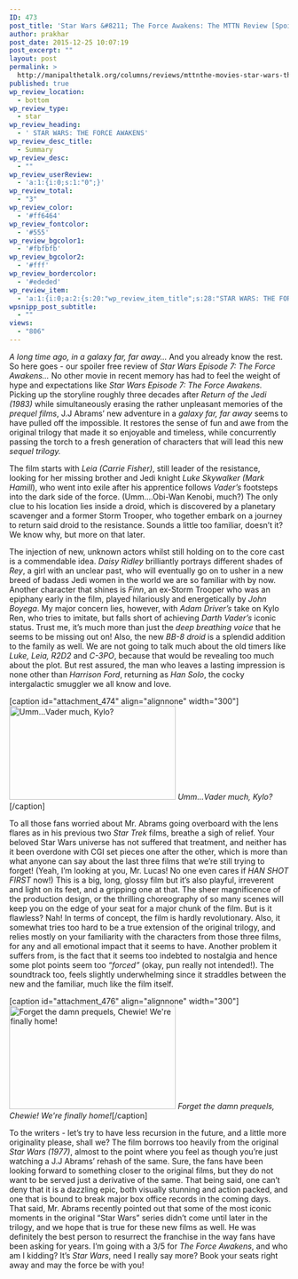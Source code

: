 ```yaml
---
ID: 473
post_title: 'Star Wars &#8211; The Force Awakens: The MTTN Review [Spoiler-free]'
author: prakhar
post_date: 2015-12-25 10:07:19
post_excerpt: ""
layout: post
permalink: >
  http://manipalthetalk.org/columns/reviews/mttnthe-movies-star-wars-the-force-awakens/
published: true
wp_review_location:
  - bottom
wp_review_type:
  - star
wp_review_heading:
  - ' STAR WARS: THE FORCE AWAKENS'
wp_review_desc_title:
  - Summary
wp_review_desc:
  - ""
wp_review_userReview:
  - 'a:1:{i:0;s:1:"0";}'
wp_review_total:
  - "3"
wp_review_color:
  - '#ff6464'
wp_review_fontcolor:
  - '#555'
wp_review_bgcolor1:
  - '#fbfbfb'
wp_review_bgcolor2:
  - '#fff'
wp_review_bordercolor:
  - '#ededed'
wp_review_item:
  - 'a:1:{i:0;a:2:{s:20:"wp_review_item_title";s:28:"STAR WARS: THE FORCE AWAKENS";s:19:"wp_review_item_star";s:1:"3";}}'
wpsnipp_post_subtitle:
  - ""
views:
  - "806"
---
```

<em>A long time ago, in a galaxy far, far away…</em>
And you already know the rest. So here goes - our spoiler free review of <em>Star Wars Episode 7: The Force Awakens…</em>
No other movie in recent memory has had to feel the weight of hype and expectations like <em>Star Wars Episode 7: The Force Awakens.</em> Picking up the storyline roughly three decades after <em>Return of the Jedi (1983)</em> while simultaneously erasing the rather unpleasant memories of the <em>prequel films</em>, J.J Abrams’ new adventure in a <em>galaxy far, far away</em> seems to have pulled off the impossible. It restores the sense of fun and awe from the original trilogy that made it so enjoyable and timeless, while concurrently passing the torch to a fresh generation of characters that will lead this new <em>sequel trilogy.</em>

The film starts with <em>Leia (Carrie Fisher)</em>, still leader of the resistance, looking for her missing brother and Jedi knight <em>Luke Skywalker (Mark Hamill</em>), who went into exile after his apprentice follows <em>Vader’s</em> footsteps into the dark side of the force. (Umm….Obi-Wan Kenobi, much?) The only clue to his location lies inside a droid, which is discovered by a planetary scavenger and a former Storm Trooper, who together embark on a journey to return said droid to the resistance. Sounds a little too familiar, doesn’t it? We know why, but more on that later.

The injection of new, unknown actors whilst still holding on to the core cast is a commendable idea. <em>Daisy Ridley</em> brilliantly portrays different shades of <em>Rey</em>, a girl with an unclear past, who will eventually go on to usher in a new breed of badass Jedi women in the world we are so familiar with by now. Another character that shines is <em>Finn</em>, an ex-Storm Trooper who was an epiphany early in the film, played hilariously and energetically by <em>John Boyega</em>. My major concern lies, however, with <em>Adam Driver’s</em> take on Kylo Ren, who tries to imitate, but falls short of achieving <em>Darth Vader’s</em> iconic status. Trust me, it’s much more than just the <em>deep breathing voice</em> that he seems to be missing out on! Also, the new <em>BB-8 droid</em> is a splendid addition to the family as well. We are not going to talk much about the old timers like <em>Luke, Leia, R2D2</em> and <em>C-3PO</em>, because that would be revealing too much about the plot. But rest assured, the man who leaves a lasting impression is none other than <em>Harrison Ford</em>, returning as <em>Han Solo</em>, the cocky intergalactic smuggler we all know and love.

[caption id="attachment_474" align="alignnone" width="300"]<a href="http://manipalthetalk.net/wp-content/uploads/2015/12/images-71.jpg" rel="attachment wp-att-474"><img class="size-medium wp-image-474" src="http://manipalthetalk.net/wp-content/uploads/2015/12/images-71-300x169.jpg" alt="Umm...Vader much, Kylo?" width="300" height="169" /></a> <em>Umm...Vader much, Kylo?</em>[/caption]

To all those fans worried about Mr. Abrams going overboard with the lens flares as in his previous two <em>Star Trek</em> films, breathe a sigh of relief. Your beloved Star Wars universe has not suffered that treatment, and neither has it been overdone with CGI set pieces one after the other, which is more than what anyone can say about the last three films that we’re still trying to forget! (Yeah, I’m looking at you, Mr. Lucas! No one even cares if <em>HAN SHOT FIRST</em> now!) This is a big, long, glossy film but it’s also playful, irreverent and light on its feet, and a gripping one at that. The sheer magnificence of the production design, or the thrilling choreography of so many scenes will keep you on the edge of your seat for a major chunk of the film. But is it flawless? Nah! In terms of concept, the film is hardly revolutionary. Also, it somewhat tries too hard to be a true extension of the original trilogy, and relies mostly on your familiarity with the characters from those three films, for any and all emotional impact that it seems to have. Another problem it suffers from, is the fact that it seems too indebted to nostalgia and hence some plot points seem too <em>“forced”</em> (okay, pun really not intended!). The soundtrack too, feels slightly underwhelming since it straddles between the new and the familiar, much like the film itself.

[caption id="attachment_476" align="alignnone" width="300"]<a href="http://manipalthetalk.net/wp-content/uploads/2015/12/ifjf.jpg" rel="attachment wp-att-476"><img class="size-medium wp-image-476" src="http://manipalthetalk.net/wp-content/uploads/2015/12/ifjf-300x186.jpg" alt="Forget the damn prequels, Chewie! We're finally home!" width="300" height="186" /></a> <em>Forget the damn prequels, Chewie! We're finally home!</em>[/caption]

To the writers - let’s try to have less recursion in the future, and a little more originality please, shall we? The film borrows too heavily from the original <em>Star Wars (1977)</em>, almost to the point where you feel as though you’re just watching a J.J Abrams’ rehash of the same. Sure, the fans have been looking forward to something closer to the original films, but they do not want to be served just a derivative of the same. That being said, one can’t deny that it is a dazzling epic, both visually stunning and action packed, and one that is bound to break major box office records in the coming days. That said, Mr. Abrams recently pointed out that some of the most iconic moments in the original “Star Wars” series didn’t come until later in the trilogy, and we hope that is true for these new films as well. He was definitely the best person to resurrect the franchise in the way fans have been asking for years. I’m going with a 3/5 for <em>The Force Awakens</em>, and who am I kidding? It’s <em>Star Wars</em>, need I really say more? Book your seats right away and may the force be with you!

&nbsp;